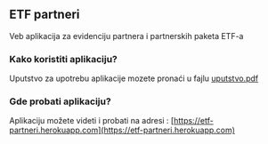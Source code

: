 <h2>ETF partneri</h2>

<p>Veb aplikacija za evidenciju partnera i partnerskih paketa ETF-a</p>

<h3>Kako koristiti aplikaciju?</h3>

Uputstvo za upotrebu aplikacije mozete pronaći u fajlu [uputstvo.pdf](uputstvo.pdf)

<h3>Gde probati aplikaciju?</h3>

Aplikaciju možete videti i probati na adresi : [https://etf-partneri.herokuapp.com](https://etf-partneri.herokuapp.com)
